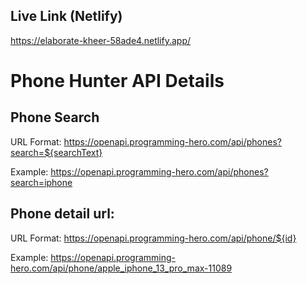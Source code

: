 ## Live Link (Netlify)

https://elaborate-kheer-58ade4.netlify.app/

# Phone Hunter API Details

## Phone Search

URL Format: https://openapi.programming-hero.com/api/phones?search=${searchText}

Example: https://openapi.programming-hero.com/api/phones?search=iphone

## Phone detail url:

URL Format: https://openapi.programming-hero.com/api/phone/${id}

Example: https://openapi.programming-hero.com/api/phone/apple_iphone_13_pro_max-11089
